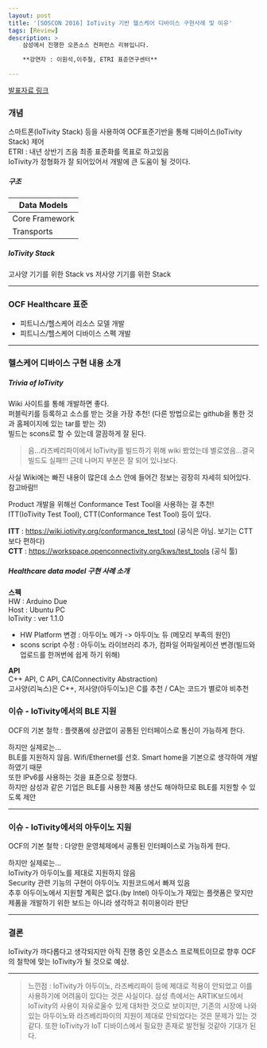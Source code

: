 ```yaml
---
layout: post
title: '[SOSCON 2016] IoTivity 기반 헬스케어 디바이스 구현사례 및 이유'
tags: [Review]
description: >  
    삼성에서 진행한 오픈소스 컨퍼런스 리뷰입니다.  

    **강연자 : 이원석,이주철, ETRI 표준연구센터**

---
```


[발표자료 링크](http://www.soscon.net/pdf/17/1420_2.pdf)

### 개념

스마트폰(IoTivity Stack) 등을 사용하여 OCF표준기반을 통해 디바이스(IoTivity Stack) 제어  
ETRI : 내년 상반기 즈음 최종 표준화를 목표로 하고있음  
IoTivity가 정형화가 잘 되어있어서 개발에 큰 도움이 될 것이다.  


##### 구조  

| Data Models |  
|-----------------|  
| Core Framework |  
| Transports |  

##### IoTivity Stack  

고사양 기기를 위한 Stack vs 저사양 기기를 위한 Stack  

***

### OCF Healthcare 표준  

* 피트니스/헬스케어 리소스 모델 개발  
* 피트니스/헬스케어 디바이스 스펙 개발  

***

### 헬스케어 디바이스 구현 내용 소개  

##### Trivia of IoTivity  

Wiki 사이트를 통해 개발하면 좋다.  
퍼블릭키를 등록하고 소스를 받는 것을 가장 추천! (다른 방법으로는 github을 통한 것과 홈페이지에 있는 tar를 받는 것)  
빌드는 scons로 할 수 있는데 깔끔하게 잘 된다.  

> 음...라즈베리파이에서 IoTivity를 빌드하기 위해 wiki 봤었는데 별로였음...결국 빌드도 실패!!! 근데 나머지 부분은 잘 되어 있나보다.  

사실 Wiki에는 빠진 내용이 많은데 소스 안에 들어간 정보는 굉장히 자세히 되어있다. 참고바람!! 

Product 개발을 위해선 Conformance Test Tool을 사용하는 걸 추천!  
ITT(IoTivity Test Tool), CTT(Conformance Test Tool) 등이 있다.  

**ITT** : https://wiki.iotivity.org/conformance_test_tool (공식은 아님. 보기는 CTT보다 편하다)  
**CTT** : https://workspace.openconnectivity.org/kws/test_tools (공식 툴)  

##### Healthcare data model 구현 사례 소개  

**스펙**  
HW : Arduino Due  
Host : Ubuntu PC  
IoTivity : ver 1.1.0  

* HW Platform 변경 : 아두이노 메가 -> 아두이노 듀 (메모리 부족의 원인)  
* scons script 수정 : 아두이노 라이브러리 추가, 컴파일 어파일케이션 변경(빌드와 업로드를 한꺼번에 쉽게 하기 위해)  

**API**  
C++ API, C API, CA(Connectivity Abstraction)  
고사양(리눅스)은 C++, 저사양(아두이노)은 C를 추천 / CA는 코드가 별로야 비추천  

### 이슈 - IoTivity에서의 BLE 지원  

OCF의 기본 철학 : 플랫폼에 상관없이 공통된 인터페이스로 통신이 가능하게 한다.  

하지만 실제로는...  
BLE를 지원하지 않음. Wifi/Ethernet를 선호. Smart home을 기본으로 생각하여 개발하였기 때문  
또한 IPv6를 사용하는 것을 표준으로 정했다.  
하지만 삼성과 같은 기업은 BLE를 사용한 제품 생산도 해야하므로 BLE를 지원할 수 있도록 제안  

***

### 이슈 - IoTivity에서의 아두이노 지원   

OCF의 기본 철학 : 다양한 운영체제에서 공통된 인터페이스로 가능하게 한다.  

하지만 실제로는...  
IoTivity가 아두이노를 제대로 지원하지 않음  
Security 관련 기능의 구현이 아두이노 지원코드에서 빠져 있음  
추후 아두이노에서 지원할 계획은 없다.(by Intel) 아두이노가 재밌는 플랫폼은 맞지만 제품을 개발하기 위한 보드는 아니라 생각하고 취미용이라 판단  

***

### 결론  

IoTivity가 까다롭다고 생각되지만 아직 진행 중인 오픈소스 프로젝트이므로 향후 OCF의 철학에 맞는 IoTivity가 될 것으로 예상.  

***

> 느낀점 : IoTivity가 아두이노, 라즈베리파이 등에 제대로 적용이 안되었고 이를 사용하기에 어려움이 있다는 것은 사실이다. 삼성 측에서는 ARTIK보드에서 IoTivity의 사용이 자유로울수 있게 대처한 것으로 보이지만, 기존의 시장에 나와있는 아두이노와 라즈베리파이의 지원이 제대로 안되었다는 것은 문제가 있는 것 같다. 또한 IoTivity가 IoT 디바이스에서 필요한 존재로 발전될 것같아 기대가 된다.   
